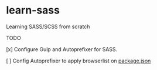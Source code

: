 # learn-sass

Learning SASS/SCSS from scratch 

TODO

[x] Configure Gulp and Autoprefixer for SASS.

[ ] Config Autoprefixer to apply browserlist on [package.json](./package.json)
